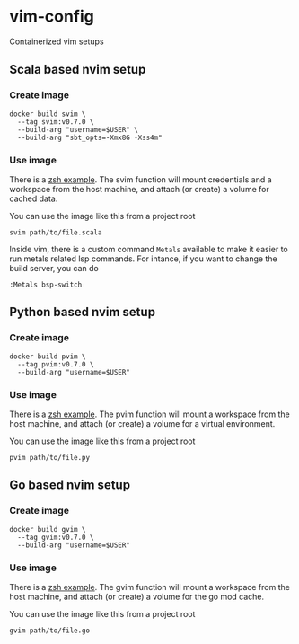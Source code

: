 # vim-config

Containerized vim setups

## Scala based nvim setup

### Create image

```
docker build svim \
  --tag svim:v0.7.0 \
  --build-arg "username=$USER" \
  --build-arg "sbt_opts=-Xmx8G -Xss4m"
```

### Use image

There is a [zsh example](examples/svim/svim.zsh). The svim
function will mount credentials and a workspace from the host machine,
and attach (or create) a volume for cached data.

You can use the image like this from a project root

```
svim path/to/file.scala
```

Inside vim, there is a custom command `Metals` available to make it easier to run
metals related lsp commands. For intance, if you want to change the build server,
you can do

```
:Metals bsp-switch
```

## Python based nvim setup

### Create image

```
docker build pvim \
  --tag pvim:v0.7.0 \
  --build-arg "username=$USER"
```

### Use image

There is a [zsh example](examples/pvim/pvim.zsh). The pvim
function will mount a workspace from the host machine,
and attach (or create) a volume for a virtual environment.

You can use the image like this from a project root

```
pvim path/to/file.py
```

## Go based nvim setup

### Create image

```
docker build gvim \
  --tag gvim:v0.7.0 \
  --build-arg "username=$USER"
```

### Use image

There is a [zsh example](examples/gvim/gvim.zsh). The gvim
function will mount a workspace from the host machine, and
attach (or create) a volume for the go mod cache.

You can use the image like this from a project root

```
gvim path/to/file.go
```
